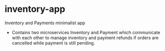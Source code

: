 # inventory-app
Inventory and Payments minimalist app 
- Contains two microservices Inventory and Payment which communicate with each other to manage
inventory and payment refunds if orders are cancelled while payment is still pending. 
